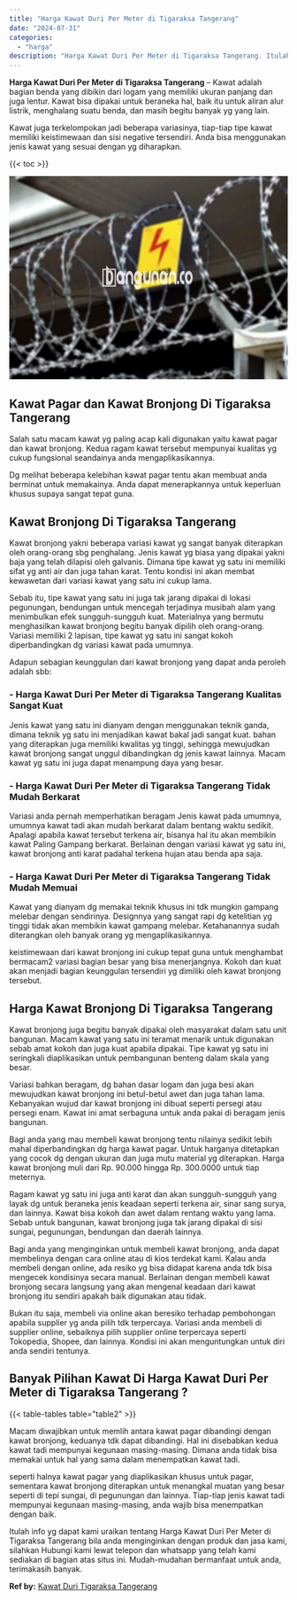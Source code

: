 ```yaml
---
title: "Harga Kawat Duri Per Meter di Tigaraksa Tangerang"
date: "2024-07-31"
categories: 
  - "harga"
description: "Harga Kawat Duri Per Meter di Tigaraksa Tangerang. Itulah info yg dapat kami uraikan tentang Harga Kawat Duri Per Meter di Tigaraksa Tangerang bila anda meng..."
---
```


**Harga Kawat Duri Per Meter di Tigaraksa Tangerang** – Kawat adalah bagian benda yang dibikin dari logam yang memiliki ukuran panjang dan juga lentur. Kawat bisa dipakai untuk beraneka hal, baik itu untuk aliran alur listrik, menghalang suatu benda, dan masih begitu banyak yg yang lain.

Kawat juga terkelompokan jadi beberapa variasinya, tiap-tiap tipe kawat memiliki keistimewaan dan sisi negative tersendiri. Anda bisa menggunakan jenis kawat yang sesuai dengan yg diharapkan.

{{< toc >}}

![Harga Kawat Duri Per Meter di Tigaraksa Tangerang](/images/jual-kawat-murah13.png)

## Kawat Pagar dan Kawat Bronjong Di Tigaraksa Tangerang

Salah satu macam kawat yg paling acap kali digunakan yaitu kawat pagar dan kawat bronjong. Kedua ragam kawat tersebut mempunyai kualitas yg cukup fungsional seandainya anda mengaplikasikannya.

Dg melihat beberapa kelebihan kawat pagar tentu akan membuat anda berminat untuk memakainya. Anda dapat menerapkannya untuk keperluan khusus supaya sangat tepat guna.

## Kawat Bronjong Di Tigaraksa Tangerang

Kawat bronjong yakni beberapa variasi kawat yg sangat banyak diterapkan oleh orang-orang sbg penghalang. Jenis kawat yg biasa yang dipakai yakni baja yang telah dilapisi oleh galvanis. Dimana tipe kawat yg satu ini memiliki sifat yg anti air dan juga tahan karat. Tentu kondisi ini akan membat kewawetan dari variasi kawat yang satu ini cukup lama.

Sebab itu, tipe kawat yang satu ini juga tak jarang dipakai di lokasi pegunungan, bendungan untuk mencegah terjadinya musibah alam yang menimbulkan efek sungguh-sungguh kuat. Materialnya yang bermutu menghasilkan kawat bronjong begitu banyak dipilih oleh orang-orang. Variasi memiliki 2 lapisan, tipe kawat yg satu ini sangat kokoh diperbandingkan dg variasi kawat pada umumnya.

Adapun sebagian keunggulan dari kawat bronjong yang dapat anda peroleh adalah sbb:

### \- Harga Kawat Duri Per Meter di Tigaraksa Tangerang Kualitas Sangat Kuat

Jenis kawat yang satu ini dianyam dengan menggunakan teknik ganda, dimana teknik yg satu ini menjadikan kawat bakal jadi sangat kuat. bahan yang diterapkan juga memiliki kwalitas yg tinggi, sehingga mewujudkan kawat bronjong sangat unggul dibandingkan dg jenis kawat lainnya. Macam kawat yg satu ini juga dapat menampung daya yang besar.

### \- Harga Kawat Duri Per Meter di Tigaraksa Tangerang Tidak Mudah Berkarat

Variasi anda pernah memperhatikan beragam Jenis kawat pada umumnya, umumnya kawat tadi akan mudah berkarat dalam bentang waktu sedikit. Apalagi apabila kawat tersebut terkena air, bisanya hal itu akan membikin kawat Paling Gampang berkarat. Berlainan dengan variasi kawat yg satu ini, kawat bronjong anti karat padahal terkena hujan atau benda apa saja.

### \- Harga Kawat Duri Per Meter di Tigaraksa Tangerang Tidak Mudah Memuai

Kawat yang dianyam dg memakai teknik khusus ini tdk mungkin gampang melebar dengan sendirinya. Designnya yang sangat rapi dg ketelitian yg tinggi tidak akan membikin kawat gampang melebar. Ketahanannya sudah diterangkan oleh banyak orang yg mengaplikasikannya.

keistimewaan dari kawat bronjong ini cukup tepat guna untuk menghambat bermacam2 variasi bagian besar yang bisa menerjangnya. Kokoh dan kuat akan menjadi bagian keunggulan tersendiri yg dimiliki oleh kawat bronjong tersebut.

## Harga Kawat Bronjong Di Tigaraksa Tangerang

Kawat bronjong juga begitu banyak dipakai oleh masyarakat dalam satu unit bangunan. Macam kawat yang satu ini teramat menarik untuk digunakan sebab amat kokoh dan juga kuat apabila dipakai. Tipe kawat yg satu ini seringkali diaplikasikan untuk pembangunan benteng dalam skala yang besar.

Variasi bahkan beragam, dg bahan dasar logam dan juga besi akan mewujudkan kawat bronjong ini betul-betul awet dan juga tahan lama. Kebanyakan wujud dar kawat bronjong ini dibuat seperti persegi atau persegi enam. Kawat ini amat serbaguna untuk anda pakai di beragam jenis bangunan.

Bagi anda yang mau membeli kawat bronjong tentu nilainya sedikit lebih mahal diperbandingkan dg harga kawat pagar. Untuk harganya ditetapkan yang cocok dg dengan ukuran dan juga mutu material yg diterapkan. Harga kawat bronjong muli dari Rp. 90.000 hingga Rp. 300.0000 untuk tiap meternya.

Ragam kawat yg satu ini juga anti karat dan akan sungguh-sungguh yang layak dg untuk beraneka jenis keadaan seperti terkena air, sinar sang surya, dan lainnya. Kawat bisa kokoh dan awet dalam rentang waktu yang lama. Sebab untuk bangunan, kawat bronjong juga tak jarang dipakai di sisi sungai, pegunungan, bendungan dan daerah lainnya.

Bagi anda yang menginginkan untuk membeli kawat bronjong, anda dapat membelinya dengan cara online atau di kios terdekat kami. Kalau anda membeli dengan online, ada resiko yg bisa didapat karena anda tdk bisa mengecek kondisinya secara manual. Berlainan dengan membeli kawat bronjong secara langsung yang akan mengenal keadaan dari kawat bronjong itu sendiri apakah baik digunakan atau tidak.

Bukan itu saja, membeli via online akan beresiko terhadap pembohongan apabila supplier yg anda pilih tdk terpercaya. Variasi anda membeli di supplier online, sebaiknya pilih supplier online terpercaya seperti Tokopedia, Shopee, dan lainnya. Kondisi ini akan menguntungkan untuk diri anda sendiri tentunya.

## Banyak Pilihan Kawat Di Harga Kawat Duri Per Meter di Tigaraksa Tangerang ?

{{< table-tables table="table2" >}}

Macam diwajibkan untuk memlih antara kawat pagar dibandingi dengan kawat bronjong, keduanya tdk dapat dibandingi. Hal ini disebabkan kedua kawat tadi mempunyai kegunaan masing-masing. Dimana anda tidak bisa memakai untuk hal yang sama dalam menempatkan kawat tadi.

seperti halnya kawat pagar yang diaplikasikan khusus untuk pagar, sementara kawat bronjong diterapkan untuk menangkal muatan yang besar seperti di tepi sungai, di pegunungan dan lainnya. Tiap-tiap jenis kawat tadi mempunyai kegunaan masing-masing, anda wajib bisa menempatkan dengan baik.

Itulah info yg dapat kami uraikan tentang Harga Kawat Duri Per Meter di Tigaraksa Tangerang bila anda menginginkan dengan produk dan jasa kami, silahkan Hubungi kami lewat telepon dan whatsapp yang telah kami sediakan di bagian atas situs ini. Mudah-mudahan bermanfaat untuk anda, terimakasih banyak.

**Ref by:** [Kawat Duri Tigaraksa Tangerang](https://id.wikipedia.org/wiki/Kawat)

